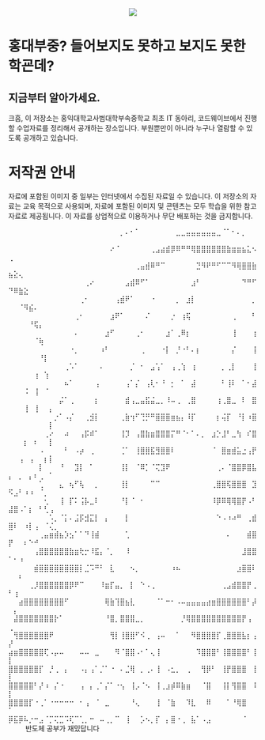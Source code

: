 <div style="text-align: center">
    <img src="https://github.com/MiruHeon/codewave-site/blob/main/public/Hongik_night.png?raw=true">
</div>

# 홍대부중? 들어보지도 못하고 보지도 못한 학굔데?
## 지금부터 알아가세요.
크흠, 이 저장소는 홍익대학교사범대학부속중학교 최초 IT 동아리, 코드웨이브에서 진행 할 수업자료를 정리해서 공개하는 장소입니다.
부원뿐만이 아니라 누구나 열람할 수 있도록 공개하고 있습니다.⠀⠀⠀⠀⠀⠀⠀⠀

# 저작권 안내
자료에 포함된 이미지 중 일부는 인터넷에서 수집된 자료일 수 있습니다.
이 저장소의 자료는 교육 목적으로 사용되며, 자료에 포함된 이미지 및 콘텐츠는 모두 학습을 위한 참고 자료로 제공됩니다.
이 자료를 상업적으로 이용하거나 무단 배포하는 것을 금지합니다.


⠀⠀⠀⠀⠀⠀⠀⠀⠀⠀⠀⠀⠀⠀⠀⠀⠀⠀⠀⠀⠀⠀⡀⠄⠂⠁⠀⠀⠀⠀⠀⠀⠀⣀⣀⣤⣤⣤⣤⣤⣤⣀⠈⠁⠂⠄⡀⠀⠀⠀⠀⠀⠀⠀⠀⠀⠀⠀⠀⠀
⠀⠀⠀⠀⠀⠀⠀⠀⠀⠀⠀⠀⠀⠀⠀⠀⠀⠀⠀⠀⠔⠈⠀⠀⠀⠀⠀⠀⢀⣠⣴⣾⡿⠿⠛⠛⢿⣿⣿⣿⣿⣿⣿⣷⣶⣶⣦⣅⠢⢀⠀⠀⠀⠀⠀⠀⠀⠀⠀⠀
⠀⠀⠀⠀⠀⠀⠀⠀⠀⠀⠀⠀⠀⠀⠀⠀⠀⠀⠀⠀⠀⠀⠀⠀⠀⢀⣤⣾⠿⠛⠉⠀⠀⠀⠀⠀⠀⣙⠻⠟⠛⠋⠉⠉⠻⢿⣿⣿⣷⣦⣕⢄⠀⠀⠀⠀⠀⠀⠀⠀
⠀⠀⠀⠀⠀⠀⠀⠀⠀⠀⠀⠀⠀⠀⠀⢀⠔⠀⠀⠀⠀⠀⠀⣠⣾⠿⠋⠁⠀⠀⠀⠀⠀⠀⠀⠀⣰⠃⠀⠀⠀⠀⠀⠀⠀⠀⠙⠛⠋⠙⠿⣷⣕⠀⠀⠀⠀⠀⠀⠀
⠀⠀⠀⠀⠀⠀⠀⠀⠀⠀⠀⠀⠀⠀⢀⠂⠀⠀⠀⠀⠀⢠⣾⠟⠁⠀⠀⠀⠐⠀⠀⠀⠀⡀⠀⣰⡇⠀⠀⠀⠀⠀⠀⠀⠀⠀⠀⠀⡀⠀⠀⠈⠻⣮⠄⠀⠀⠀⠀⠀
⠀⠀⠀⠀⠀⠀⠀⠀⠀⠀⠀⠀⠀⢀⠂⠀⠀⠀⠀⠀⣰⠟⠁⠀⠀⠀⠀⠌⠀⠀⠀⠀⡐⠀⢰⢯⠀⠀⠀⠀⠀⠀⠀⠀⢀⠀⠀⠀⠃⠀⠀⠀⠀⠘⢯⡄⠀⠀⠀⠀
⠀⠀⠀⠀⠀⠀⠀⠀⠀⠀⠀⠀⠀⠄⠀⠀⠀⠀⠀⣰⠋⠀⠀⠀⠀⢀⠂⠀⠀⠀⠀⣰⠁⢀⠿⡆⠀⠀⠀⠀⠀⠀⠀⠀⢸⠀⠀⠀⢰⠀⠀⠀⠀⠀⠈⢷⠀⠀⠀⠀
⠀⠀⠀⠀⠀⠀⠀⠀⠀⠀⠀⠀⠐⡀⠀⠀⠀⠀⠰⠃⠀⠀⠀⠀⠀⠀⢀⠀⠀⠀⠐⡇⠀⡘⠐⠃⠄⡆⠀⠀⠀⠀⠀⠀⡌⠀⠀⠀⢸⠀⠀⠀⠀⠀⠀⠘⡇⠀⠀⠀
⠀⠀⠀⠀⠀⠀⠀⠀⠀⠀⠀⢀⠡⠁⠀⠀⠀⠀⠄⠀⠀⠀⠀⠀⡈⠀⠂⠀⣠⢡⠁⠀⢠⢀⢱⠀⢰⠀⠀⠀⠀⠀⡀⢀⡇⠀⠀⠀⢸⠀⠀⠀⠀⠀⢰⠀⢱⠀⠀⠀
⠀⠀⠀⠀⠀⠀⠀⠀⠀⠀⠀⠦⠁⠀⠀⠀⠀⢠⠀⠀⠀⠀⠀⢠⠁⡌⠀⢠⢇⠂⠘⠀⡂⠀⠁⠀⣼⠀⠀⠀⠀⠀⠃⢸⠇⠀⠁⠂⣼⠀⠀⠀⠨⠀⢸⠀⠈⠀⠀⠀
⠀⠀⠀⠀⠀⠀⠀⠀⠀⠀⡬⠁⢀⠀⠀⠀⠀⡆⠀⠀⠀⠀⠀⣾⢠⣀⣤⣯⣬⣀⡀⠸⠤⢀⠀⢀⣿⠀⠀⠀⠀⢰⢀⣿⣀⠀⠇⠀⣿⠀⠀⠀⢸⠀⢸⠀⠀⡄⠀⠀
⠀⠀⠀⠀⠀⠀⠀⠀⠀⡐⠁⠠⡌⠀⠀⢀⣺⡇⠀⠀⠀⠀⢀⣷⢲⠋⢙⡛⠛⣿⣿⣿⣶⣦⡄⠸⡏⠀⠀⠀⠀⡆⢬⡏⠀⠘⡇⠰⣿⠀⠀⠀⠀⠀⠀⠀⠀⡇⠀⠀
⠀⠀⠀⠀⠀⠀⠀⢀⠔⠀⠀⠴⠀⠀⢠⡯⠾⠁⠀⠀⠀⠀⢸⡹⠀⢠⣿⣷⣶⣿⣿⣿⡍⠛⠈⠂⠁⠄⡀⠀⣰⡑⣸⠃⣀⢳⠀⠎⣿⠀⠀⠀⡆⠀⠆⠀⠀⡇⠀⠀
⠀⠀⠀⠀⠀⠀⠠⠀⠀⠀⠀⠃⠀⠠⡴⠀⢀⠀⠀⠀⠀⠀⢈⠁⠀⢸⣿⣿⣯⣻⣿⣿⠇⠀⠀⠀⠀⠀⠀⠀⠈⠀⣿⣶⣾⣥⣐⢠⡟⠀⠀⢠⠀⢠⠀⠀⡆⡇⠀⠀
⠀⠀⠀⠀⠀⠀⡇⠀⠀⠀⠘⠀⠀⣹⡇⠀⠁⠀⠀⠀⠀⠀⢸⡇⠀⠈⠿⡁⠈⢍⣹⠟⠀⠀⠀⠀⠀⠀⠀⠀⠀⢀⠄⠈⣿⣿⡿⣿⣧⡄⠀⡀⠀⡄⠆⢀⠀⠁⠀⠀
⠀⠀⠀⠀⠀⠀⢁⠀⠀⠀⣄⠀⢦⠋⢧⠀⠀⡀⠀⠀⠀⠀⢸⡇⠀⠀⠀⠀⠉⠉⠀⠀⠀⠀⠀⠀⠀⠀⠀⠀⢀⣿⣿⢯⣿⣿⣿⠀⣹⠫⣠⠃⠰⠰⠀⠈⡀⠀⠀⠀
⠀⠀⠀⠀⠀⠀⠀⢂⠀⠀⢸⠀⡏⠅⢨⡧⣀⠇⠀⠀⠀⠀⠘⡇⠈⠀⠂⠀⠀⠀⠀⠀⠀⠀⠀⠀⠀⠀⠀⠀⠸⡿⠿⢿⢿⣿⡟⠠⠃⣼⣿⠠⠁⡆⠀⠃⢃⢠⠀⠀
⠀⠀⠀⠀⠀⠀⠀⠀⠡⡀⠈⡅⠄⣨⡯⣺⣍⡇⠀⡄⠀⠀⠀⡇⠀⠀⠀⠀⠀⠀⠀⠀⠀⠀⠀⠀⠀⠀⠀⠀⠀⠑⠠⠰⠴⠛⠀⢀⣾⣿⠇⠀⠰⡇⢠⠀⠈⢌⡀⠀
⠀⠀⠀⠀⠀⠀⢀⣤⣶⣾⣦⡱⣢⠁⠁⠙⢸⣾⠀⠀⠀⠀⠀⢁⠀⠀⠀⠀⠀⠀⠀⠀⠀⠀⠀⠀⠀⠀⠀⠀⠀⠀⠀⠄⠀⠀⠀⣾⣿⡟⠀⠀⠆⠑⠚⠀⠀⠀⠀⠀
⠀⠀⠀⠀⠀⢠⣿⣿⣿⣿⣿⣿⣷⣶⢗⡒⠸⣯⡄⠈⡀⠀⠀⠸⠀⠀⠀⠀⠀⠀⠀⠀⠀⠀⠀⠀⠀⠀⠀⠀⠀⠀⠀⠀⠀⠀⣸⣿⣿⠁⠂⠰⠀⠀⠀⠀⠀⠀⠀⠀
⠀⠀⠀⠀⠀⣾⣿⣿⣿⣿⣿⣿⣿⣿⡇⣈⠩⠛⠃⠀⣇⠀⠀⠀⠢⡀⠀⠀⠀⠀⠀⠀⠰⠦⠀⠀⠀⠀⠀⠀⠀⠀⠀⠀⠀⣰⣿⣿⠇⠀⠀⠆⠀⠀⠀⠀⠀⠀⠀⠀
⠀⠀⠀⠀⢀⡸⣿⣿⣿⣿⣿⣿⡿⠟⠉⠀⠀⠀⠸⣶⡏⣤⡀⠀⡇⠀⠑⠠⢀⠀⠀⠀⠀⠀⠀⠀⠀⠀⠀⠀⠀⠀⢀⣠⣾⣿⣿⡟⢀⠃⢰⠀⠀⠀⠀⠀⠀⠀⠀⠀
⠀⠀⣴⣿⣿⣿⣿⣿⣿⣿⣿⠋⠀⠀⠀⠀⠀⠀⠀⢿⣷⢹⣿⣦⣇⠀⠀⠀⠀⠈⠁⠒⠂⠠⠤⣤⣤⣤⣤⣴⣶⣿⣿⣿⣿⣿⣿⠃⡼⠀⡄⠀⠀⠀⠀⠀⠀⠀⠀⠀
⠀⣼⣿⣿⣿⣿⣿⣿⣿⡗⠁⠀⠀⠀⠀⠀⠀⠀⠀⠘⣿⡀⣿⣿⣿⣀⡀⠀⠀⠀⠀⠀⠀⠀⡘⢿⣿⣿⣿⣿⣿⣿⣿⣿⣿⣿⡟⢠⠀⢀⠀⠀⠀⠀⠀⠀⠀⠀⠀⠀
⠀⢻⣿⣿⣿⣿⣿⣿⠟⠀⠀⠀⠀⠀⠀⠀⠀⠀⠀⠀⢻⡇⢸⣿⣿⠋⠪⢀⠀⢠⠤⠀⠀⠁⠀⠀⠻⣿⣿⣿⣿⡏⢀⣿⣿⣿⣧⡆⢠⡜⠀⠀⠀⠀⠀⠀⠀⠀⠀⠀
⣴⣶⣿⣿⣿⣿⣿⢏⠠⡤⠤⠀⠀⠀⠤⠤⠀⣀⠀⠀⠀⠻⠈⣿⣿⠠⠂⠁⢄⢸⠀⠀⠀⠀⠀⠀⠀⠹⣿⣿⣿⠃⢸⣿⣿⣿⣿⠃⢸⡇⠀⠀⠀⠀⠀⠀⠀⠀⠀⠀
⣿⣿⣿⣿⣿⣿⡏⠀⡘⢀⠀⡄⠀⠀⠠⡄⢠⠁⡈⠁⠐⠀⠄⣈⢿⠀⡀⢀⠄⢸⠀⠠⣂⡀⠀⢀⠀⠀⢻⡿⠃⠀⢸⡟⣿⣿⣿⠀⢸⡇⠀⠀⠀⠀⠀⠀⠀⠀⠀⠀
⣿⣿⣿⣿⣿⠃⡜⠰⠀⡌⠐⠀⠀⠀⢠⠀⡄⢀⠁⡌⠁⠐⢢⠀⢸⡠⠈⠢⠀⢸⢀⣰⡾⠿⣷⣶⠀⠀⠈⣿⠀⠀⢸⡇⢻⣿⣿⠀⠸⡇⠀⠀⠀⠀⠀⠀⠀⠀⠀⠀
⣿⣿⣿⣿⡏⠐⢀⠁⠐⠒⠒⠒⠒⠀⠂⢠⠀⠈⠀⣀⠀⠀⠀⠀⠘⢄⠀⠀⠀⢸⠀⠈⣷⠀⠀⠹⣇⠀⠀⠿⠀⠀⠀⠁⠘⢿⣿⠀⠀⠁⠀⠀⠀⠀⠀⠀⠀⠀⠀⠀
⡿⣯⡿⠧⡐⠒⣠⠈⡉⢍⣉⠩⢏⠉⢁⡀⠒⠀⠤⢀⡀⠉⠀⢸⠀⠀⡡⠢⡀⡏⠀⡄⣿⠐⢀⠀⣧⠁⠠⣠⠀⠀⠀⠀⠀⠀⠈⠀⠀⠀⠀⠀ 반도체 공부가 재밌답니다
